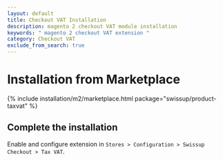```yaml
---
layout: default
title: Checkout VAT Installation
description: magento 2 checkout VAT module installation
keywords: " magento 2 checkout VAT extension "
category: Checkout VAT
exclude_from_search: true
---
```


# Installation from Marketplace

{% include installation/m2/marketplace.html package="swissup/product-taxvat" %}

## Complete the installation

Enable and configure extension in `Stores > Configuration > Swissup Checkout > Tax VAT`.
